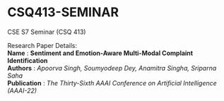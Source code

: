 # CSQ413-SEMINAR
CSE S7 Seminar (CSQ 413)

Research Paper Details: <br>
**Name** :  __Sentiment and Emotion-Aware Multi-Modal Complaint Identification__<br>
**Authors** : *Apoorva Singh, Soumyodeep Dey, Anamitra Singha, Sriparna Saha*<br>
**Publication** : *The Thirty-Sixth AAAI Conference on Artificial Intelligence (AAAI-22)*<br>
